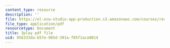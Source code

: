 ```yaml
---
content_type: resource
description: ''
file: https://ol-ocw-studio-app-production.s3.amazonaws.com/courses/res-6-006-video-demonstrations-in-lasers-and-optics-spring-2008/956333dab57e965d391af05f1aca9014_uzXLhTW9wWQ.pdf
file_type: application/pdf
resourcetype: Document
title: 3play pdf file
uid: 956333da-b57e-965d-391a-f05f1aca9014
---
```

